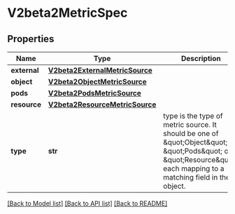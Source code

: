 # V2beta2MetricSpec

## Properties
Name | Type | Description | Notes
------------ | ------------- | ------------- | -------------
**external** | [**V2beta2ExternalMetricSource**](V2beta2ExternalMetricSource.md) |  | [optional] 
**object** | [**V2beta2ObjectMetricSource**](V2beta2ObjectMetricSource.md) |  | [optional] 
**pods** | [**V2beta2PodsMetricSource**](V2beta2PodsMetricSource.md) |  | [optional] 
**resource** | [**V2beta2ResourceMetricSource**](V2beta2ResourceMetricSource.md) |  | [optional] 
**type** | **str** | type is the type of metric source.  It should be one of \&quot;Object\&quot;, \&quot;Pods\&quot; or \&quot;Resource\&quot;, each mapping to a matching field in the object. | 

[[Back to Model list]](../README.md#documentation-for-models) [[Back to API list]](../README.md#documentation-for-api-endpoints) [[Back to README]](../README.md)


